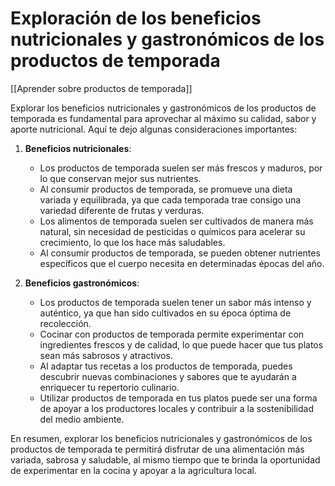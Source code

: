 # Exploración de los beneficios nutricionales y gastronómicos de los productos de temporada

[[Aprender sobre productos de temporada]]

Explorar los beneficios nutricionales y gastronómicos de los productos de temporada es fundamental para aprovechar al máximo su calidad, sabor y aporte nutricional. Aquí te dejo algunas consideraciones importantes:

1. **Beneficios nutricionales**:
   - Los productos de temporada suelen ser más frescos y maduros, por lo que conservan mejor sus nutrientes.
   - Al consumir productos de temporada, se promueve una dieta variada y equilibrada, ya que cada temporada trae consigo una variedad diferente de frutas y verduras.
   - Los alimentos de temporada suelen ser cultivados de manera más natural, sin necesidad de pesticidas o químicos para acelerar su crecimiento, lo que los hace más saludables.
   - Al consumir productos de temporada, se pueden obtener nutrientes específicos que el cuerpo necesita en determinadas épocas del año.

2. **Beneficios gastronómicos**:
   - Los productos de temporada suelen tener un sabor más intenso y auténtico, ya que han sido cultivados en su época óptima de recolección.
   - Cocinar con productos de temporada permite experimentar con ingredientes frescos y de calidad, lo que puede hacer que tus platos sean más sabrosos y atractivos.
   - Al adaptar tus recetas a los productos de temporada, puedes descubrir nuevas combinaciones y sabores que te ayudarán a enriquecer tu repertorio culinario.
   - Utilizar productos de temporada en tus platos puede ser una forma de apoyar a los productores locales y contribuir a la sostenibilidad del medio ambiente.

En resumen, explorar los beneficios nutricionales y gastronómicos de los productos de temporada te permitirá disfrutar de una alimentación más variada, sabrosa y saludable, al mismo tiempo que te brinda la oportunidad de experimentar en la cocina y apoyar a la agricultura local.
